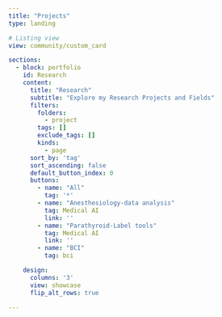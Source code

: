 ```yaml
---
title: "Projects"
type: landing

# Listing view
view: community/custom_card

sections:
  - block: portfolio
    id: Research
    content:
      title: "Research"
      subtitle: "Explore my Research Projects and Fields"
      filters:
        folders:
          - project
        tags: []
        exclude_tags: []
        kinds:
          - page
      sort_by: 'tag'
      sort_ascending: false
      default_button_index: 0
      buttons:
        - name: "All"
          tag: '*'
        - name: "Anesthesiology-data analysis"
          tag: Medical AI
          link: ''
        - name: "Parathyroid-Label tools"
          tag: Medical AI
          link: ''
        - name: "BCI"
          tag: bci

    design:
      columns: '3'
      view: showcase
      flip_alt_rows: true

---
```


